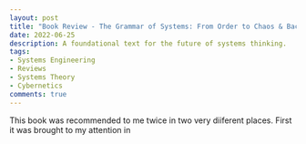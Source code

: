 ```yaml
---
layout: post
title: "Book Review - The Grammar of Systems: From Order to Chaos & Back"
date: 2022-06-25
description: A foundational text for the future of systems thinking.
tags:
- Systems Engineering
- Reviews
- Systems Theory
- Cybernetics
comments: true
---
```


This book was recommended to me twice in two very diiferent places. First it was brought to my attention in 
